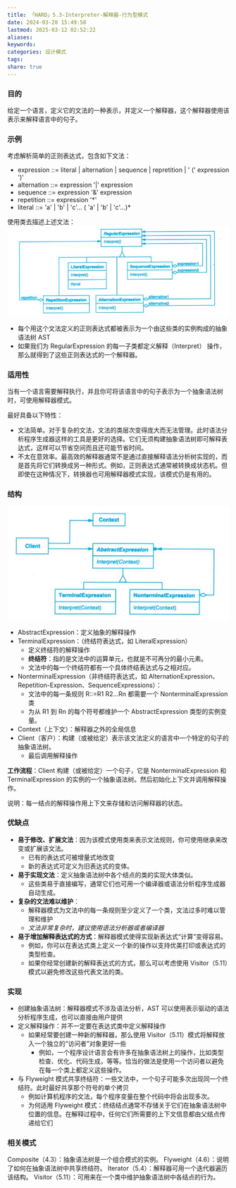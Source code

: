 ```yaml
---
title: 「HARD」5.3-Interpreter-解释器-行为型模式
date: 2024-03-28 15:49:58
lastmod: 2025-03-12 02:52:22
aliases: 
keywords: 
categories: 设计模式
tags: 
share: true
---
```





### 目的
给定一个语言，定义它的文法的一种表示，并定义一个解释器，这个解释器使用该表示来解释语言中的句子。

### 示例

考虑解析简单的正则表达式，包含如下文法：
- expression ::= literal | alternation | sequence | repretition |  ' (' expression ')'
- alternation ::= expression '|' expression
- sequence ::= expression '&' expression
- repetition ::= expression '\*'
- literal ::= 'a' | 'b' | 'c'... ( 'a' | 'b' | 'c'...)*

使用类去描述上述文法：
![](./assets/%E3%80%8CHARD%E3%80%8D5.3-Interpreter-%E8%A7%A3%E9%87%8A%E5%99%A8-%E8%A1%8C%E4%B8%BA%E5%9E%8B%E6%A8%A1%E5%BC%8F/image-2023-10-09_15-09-53-908.png)

- 每个用这个文法定义的正则表达式都被表示为一个由这些类的实例构成的抽象语法树 AST
- 如果我们为 RegularExpression 的每一子类都定义解释（Interpret） 操作，那么就得到了这些正则表达式的一个解释器。


### 适用性

当有一个语言需要解释执行，并且你可将该语言中的句子表示为一个抽象语法树时，可使用解释器模式。

最好具备以下特性：
- 文法简单。对于复杂的文法，文法的类层次变得庞大而无法管理。此时语法分析程序生成器这样的工具是更好的选择。它们无须构建抽象语法树即可解释表达式，这样可以节省空间而且还可能节省时间。
- 不太在意效率。最高效的解释器通常不是通过直接解释语法分析树实现的，而是首先将它们转换成另一种形式。例如，正则表达式通常被转换成状态机。但即使在这种情况下，转换器也可用解释器模式实现，该模式仍是有用的。

### 结构

![](./assets/%E3%80%8CHARD%E3%80%8D5.3-Interpreter-%E8%A7%A3%E9%87%8A%E5%99%A8-%E8%A1%8C%E4%B8%BA%E5%9E%8B%E6%A8%A1%E5%BC%8F/image-2023-10-09_15-17-01-856.png)
- AbstractExpression：定义抽象的解释操作
- TerminalExpression：（终结符表达式，如 LiteralExpression）
	- 定义终结符的解释操作
	- **终结符**：指的是文法中的运算单元，也就是不可再分的最小元素。
	- 文法中的每一个终结符都有一个具体终结表达式与之相对应。
- NonterminalExpression（非终结符表达式，如 AlternationExpression、Repetition-Expression、SequenceExpressions）：
	- 文法中的每一条规则 R::=R1 R2…Rn 都需要一个 NonterminalExpression 类
	- 为从 R1 到 Rn 的每个符号都维护一个 AbstractExpression 类型的实例变量。
- Context（上下文）：解释器之外的全局信息
- Client（客户）：构建（或被给定）表示该文法定义的语言中一个特定的句子的抽象语法树。
	- 最后调用解释操作

**工作流程**：Client 构建（或被给定）一个句子，它是 NonterminalExpression 和 TerminalExpression 的实例的一个抽象语法树。然后初始化上下文并调用解释操作。

说明：每一结点的解释操作用上下文来存储和访问解释器的状态。

### 优缺点

- **易于修改、扩展文法**：因为该模式使用类来表示文法规则，你可使用继承来改变或扩展该文法。
	- 已有的表达式可被增量式地改变
	- 新的表达式可定义为旧表达式的变体。
- **易于实现文法**：定义抽象语法树中各个结点的类的实现大体类似。
	- 这些类易于直接编写，通常它们也可用一个编译器或语法分析程序生成器自动生成。
- **复杂的文法难以维护**：
	- 解释器模式为文法中的每一条规则至少定义了一个类，文法过多时难以管理和维护
	- *文法非常复杂时，建议使用语法分析器或者编译器*
- **易于增加解释表达式的方式**：解释器模式使得实现新表达式“计算”变得容易。
	- 例如，你可以在表达式类上定义一个新的操作以支持优美打印或表达式的类型检查。
	- 如果你经常创建新的解释表达式的方式，那么可以考虑使用 Visitor（5.11）模式以避免修改这些代表文法的类。


### 实现

- 创建抽象语法树：解释器模式不涉及语法分析，AST 可以使用表示驱动的语法分析程序生成，也可以直接由用户提供
- 定义解释操作：并不一定要在表达式类中定义解释操作
	- 如果经常要创建一种新的解释器，那么使用 Visitor（5.11）模式将解释放入一个独立的“访问者”对象更好一些
		- 例如，一个程序设计语言会有许多在抽象语法树上的操作，比如类型检查、优化、代码生成，等等。恰当的做法是使用一个访问者以避免在每一个类上都定义这些操作。
- 与 Flyweight 模式共享终结符：一些文法中，一个句子可能多次出现同一个终结符。此时最好共享那个符号的单个拷贝
	- 例如计算机程序的文法，每个程序变量在整个代码中将会出现多次。
	- 为何适用 Flyweight 模式：终结结点通常不存储关于它们在抽象语法树中位置的信息。在解释过程中，任何它们所需要的上下文信息都由父结点传递给它们

### 相关模式
Composite（4.3）：抽象语法树是一个组合模式的实例。 
Flyweight（4.6）：说明了如何在抽象语法树中共享终结符。
Iterator（5.4）：解释器可用一个迭代器遍历该结构。
Visitor（5.11）：可用来在一个类中维护抽象语法树中各结点的行为。